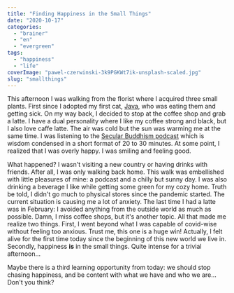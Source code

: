 ```yaml
---
title: "Finding Happiness in the Small Things"
date: "2020-10-17"
categories: 
  - "brainer"
  - "en"
  - "evergreen"
tags: 
  - "happiness"
  - "life"
coverImage: "pawel-czerwinski-3k9PGKWt7ik-unsplash-scaled.jpg"
slug: "smallthings"
---
```


This afternoon I was walking from the florist where I acquired three small plants. First since I adopted my first cat, [Java](https://fred.dev/mylittlegirl/), who was eating them and getting sick. On my way back, I decided to stop at the coffee shop and grab a latte. I have a dual personality where I like my coffee strong and black, but I also love caffe latte. The air was cold but the sun was warming me at the same time. I was listening to the [Secular Buddhism podcast](https://secularbuddhism.com/) which is wisdom condensed in a short format of 20 to 30 minutes. At some point, I realized that I was overly happy. I was smiling and feeling good.

What happened? I wasn't visiting a new country or having drinks with friends. After all, I was only walking back home. This walk was embellished with little pleasures of mine: a podcast and a chilly but sunny day. I was also drinking a beverage I like while getting some green for my cozy home. Truth be told, I didn't go much to physical stores since the pandemic started. The current situation is causing me a lot of anxiety. The last time I had a latte was in February: I avoided anything from the outside world as much as possible. Damn, I miss coffee shops, but it's another topic. All that made me realize two things. First, I went beyond what I was capable of covid-wise without feeling too anxious. Trust me, this one is a huge win! Actually, I felt alive for the first time today since the beginning of this new world we live in. Secondly, happiness **is** in the small things. Quite intense for a trivial afternoon...

Maybe there is a third learning opportunity from today: we should stop chasing happiness, and be content with what we have and who we are... Don't you think?
